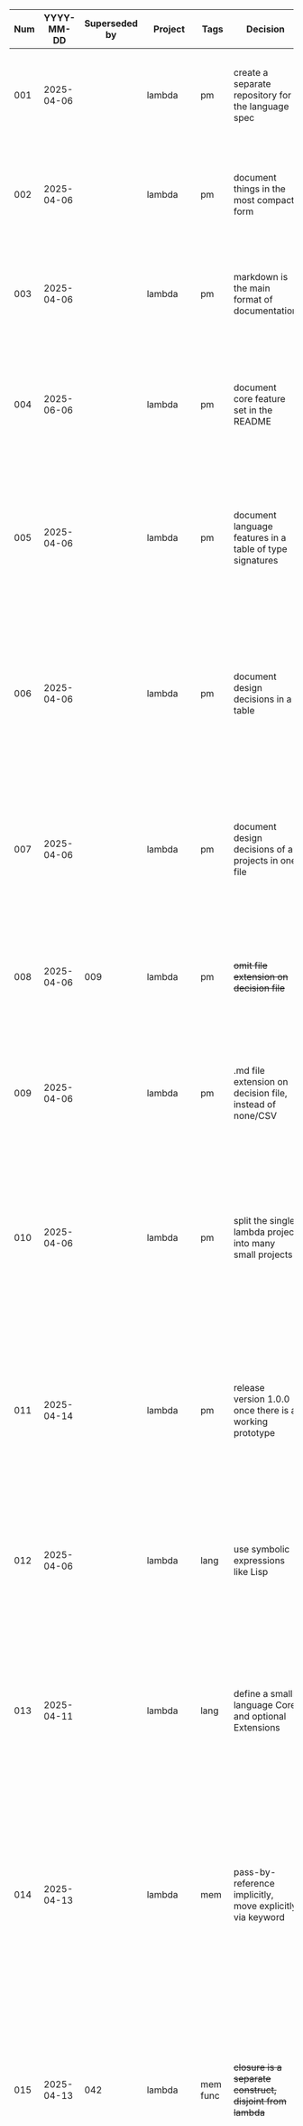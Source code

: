 |Num| YYYY-MM-DD | Superseded by | Project    | Tags        | Decision                                                 | Rationale |
|---| ---        | ---           | ---        | ---         | ---                                                      | --- |
|001| 2025-04-06 |               | lambda     | pm          | create a separate repository for the language spec       | Single source of truth for multiple implementations. Avoids duplicate documentation. Easy to version, reference, and maintain.|
|002| 2025-04-06 |               | lambda     | pm          | document things in the most compact form                 | Easy to maintain. Working software is the primary measure of progress. Out of date documentation is worse than no documentation.|
|003| 2025-04-06 |               | lambda     | pm          | markdown is the main format of documentation             | Can be viewed on GitHub directly. Simple. Works well with version control. Easier to write than Sphinx documentation.|
|004| 2025-06-06 |               | lambda     | pm          | document core feature set in the README                  | The README is the first page you see when you open the repository on GitHub. It is good if the high level overview and the single-source of truth is right there.|
|005| 2025-04-06 |               | lambda     | pm          | document language features in a table of type signatures | Easy to maintain. Fits on a single screen. Easy to search. Brainstorming or details and discussion can be placed in other markdown files and linked directly in the table.|
|006| 2025-04-06 |               | lambda     | pm          | document design decisions in a table                     | WHY something was done in a particular way is super important to allow understanding and revising decisions later on. Design documents proved to be out of date too quickly and too time-consuming.|
|007| 2025-04-06 |               | lambda     | pm          | document design decisions of all projects in one file    | Keeps implementation repositories focused on the code. It's easier to find decisions if they are all in one place. The project and tag fields should allow searching effectively.|
|008| 2025-04-06 | 009           | lambda     | pm          | ~~omit file extension on decision file~~                 | ~~Easy to open in a spreadsheet program to search and edit. Hopefully GitHub will still recognize it as Markdown and render it as such.~~|
|009| 2025-04-06 |               | lambda     | pm          | .md file extension on decision file, instead of none/CSV | GitHub needs the .md file extension to render it as markdown. Probably I will use the GitHub preview more often than a spreadsheet.|
|010| 2025-04-06 |               | lambda     | pm          | split the single lambda project into many small projects | Separation of concerns on the project level. Smaller scope. No interactions between features. Much easier to experiment with language features. Allows re-implementating the core to gain experiece.|
|011| 2025-04-14 |               | lambda     | pm          | release version 1.0.0 once there is a working prototype  | There is no benefit in releasing the spec before there is a working prototype. Problems with the core and the table of signatures will be found. Re-releasing the spec would just be extra work.|
|012| 2025-04-06 |               | lambda     | lang        | use symbolic expressions like Lisp                       | Easy to lex and parse. Parentheses may negatively impact readability but also make the syntax homogeneous, simple, and easy to extend.|
|013| 2025-04-11 |               | lambda     | lang        | define a small language Core and optional Extensions     | Decrease initial implementation effort for an interpreter or compiler. Can experiment with the Core and just one Extension at a time. Faster experimentation than with one large codebase which tries to implement everything.|
|014| 2025-04-13 |               | lambda     | mem         | pass-by-reference implicitly, move explicitly via keyword| Decreases the WTFs/minute. This is what most people are used to, from C++ to Haskell programmers. Most functions will probably reference values. The less common and less intuitive option, destructive move, requires a keyword.|
|015| 2025-04-13 | 042           | lambda     | mem func    | ~~closure is a separate construct, disjoint from lambda~~| ~~Since closures store their captured values, ownership and lifetimes need to be specified. This is best done with its own notation, different from normal lambda definitions, to avoid confusion. Closures can be implemented later than lambdas.~~|
|016| 2025-04-13 |               | lambda     | mem func    | closure captures by reference implicitely                | Since the default is pass-by-reference (see decision #103), it makes sense that it's the same for closures. Capture-by-move requires the keyword `move` explicitly.|
|017| 2025-04-13 |               | lambda     | mem func    | closure must list all captures explicitly                | Avoids accidental captures. Forces programmers to think abount what to capture by reference and what to capture by move. Makes it clear that capturing has costs.|
|018| 2025-04-14 | 021           | lambda     | gram        | ~~'Identifier' is a production of 'Expression' not 'Atom'~~ | ~~This deviates from Lisp. The parser and AST node for the Atom become simpler this way, because atoms can only be primitive datatypes.~~ |
|019| 2025-04-14 |               | lambda     | type        | Add the unit type to the grammar                         | The naming is consistent with category theory and doesn't collide with conventions from other languages. This is the equivalent of the `void` type in C.|
|020| 2025-04-14 |               | lambda     | func        | Allow `fn` keyword to define anonymous functions         | `fn` is approachable for beginners. `lambda` is long and may be intimidating for some users. The arrow `->` is convenient but does not stand out in functions which use `>`. Only lambdas and closures are planned so the `fn` keyword is available.|
|021| 2025-04-20 |               | lambda     | gram        | 'Identifier' is a production of 'Atom'                   | Consistent with Lisp convention. Once integer and boolean literals are in place, the 'Atom' is a non-terminal production anyway, so it might as well have Identifiers as one of its terminal productions. Keeps the 'Expression' rule a bit cleaner.|
|022| 2025-05-04 |               | interpreter| arch        | Separate semantic and evaluation environments            | Clear separation of concerns. Involves some duplication of function names for built-in functions, but makes it easier to add type information later, and makes it easier to have multiple backends (i.e. TS evaluator versus C++ code generator) |
|023| 2025-05-06 |               | interpreter| parse       | Let-bindings are normal 'identifier' tokens              | Keeps the tokenization simple, uniform, and leaves the door open for macros. I'm not sure if this decision was really such a good one. Making the distinction in the tokenization would have a more consistent style with the rest of the codebase.|
|024| 2025-05-06 |               | interpreter| parse       | Let-bindings have their own node type in the AST         | Separation of concerns. Let-bindings are not a normal function call. It is a special form, and interacts with both the semantic and evaluation environments, which no function does. Separate implementations allow separate refactoring.|
|025| 2025-05-06 |               | interpreter| arch        | Let-bindings are checked in parsing not semantic analysis | The structure of let-bindings is very specific, and it makes sense to check the number of arguments while building the node, so that invalid AST constructions are avoided.|
|026| 2025-05-23 |               | lambda     | type        | Public API of modules must have explicit type signatures | Allows type deduction and type checking to be done individually for each module. This improves error messages, allows massively parallelized type checking, and speeds up recompiles.|
|027| 2025-05-28 |               | interpreter| arch        | binding ID must be unique for each bound variable        | If each variable has a unique binding ID, that ID can be used to quickly look up references and meta-data during compilation.|
|028| 2025-06-04 |               | interpreter| arch        | binding ID is a pair of numbers                          | It is useful to bind several variables at once, in a lambda or let-binding. The binding ID must clarify which binding is meant. A pair of IDs, as opposed to just one node ID, is an easy way to do this.|
|029| 2025-06-04 |               | interpreter| arch        | resolve references once, to a unique binding id          | Separation of concerns. Single implementation for reference-resolution. Avoids difficult bugs if reference-resolution implementations misalign over time.|
|030| 2025-06-04 |               | lambda     | lang mem    | data is immutable                                        | Simplifies reasoning about code. Completely avoids complicated checks necessary for mutable references.|
|031| 2025-06-04 |               | lambda     | mem         | cons cell based lists are always owned by the root node  | Clear ownership model. Avoids the overhead of reference-counting. Borrow checker ensures that you don't use-after-free. You cannot directly do partial frees in this model, but destructive move/update would effectively enable it.|
|032| 2025-06-04 |               | lambda     | mem         | no shared pointer                                        | Focus on move-based single ownership for now, to keep things simple. Data is immutable, so all references (borrows) are read-only and you can have as many of those as you want without runtime reference counting in a shared pointer.|
|033| 2025-06-04 |               | lambda     | mem         | copy always does a deep copy                             | Avoids shared ownership. Makes `copy` an unambiguous operation and makes it easy for the compiler to generate it automatically.|
|034| 2025-06-04 |               | lambda     | lang mem    | move, copy, borrow, and destroy are compiler-generated   | User-generated copy or destructor functions could break the lifetime and borrowing model. The compiler can generate them automatically by recursively calling the respective functions on each constituent of a data-structure.|
|035| 2025-06-04 |               | lambda     | mem         | assume worst-case lifetime for return value w/ references| If borrowed inputs _must_ live longer than borrowed outputs, then manual lifetime annotations are not needed. Avoids cluttering the code. Programmers could split code into separate functions to avoid unwanted lifetime requirements.|
|036| 2025-06-04 |               | interpreter| arch        | use separate symbol tables for lifetimes and type checks | Separation of concerns. Easier to test. Keeps the codebase modular. Makes it easier for others to understand and re-use my code in their own projects.|
|037| 2025-06-05 |               | lambda     | func        | only support unary lambda expressions at first           | It's easier and sufficient to focus on unary lambdas initially. Supporting multiple arguments requires extending the grammar to include brackets for lists, and makes the implementation of lambda evaluation more complex due to more cases.|
|038| 2025-06-05 |               | lambda     | func        | do not support nilary lambda expressions at first        | Addendum to decision #037. Focus the implementation on a single case: unary lambdas. Typically, nilary functions are only used for side-effects, which are not as relevant in the early stages of prototyping the memory model.|
|039| 2025-06-06 |               | lambda     | func        | base the entire evaluation logic on curried unary lambdas| Keeps semantic analysis (type-checking) and evaluation simple. Only one case to deal with. I can add de-sugaring of multi-argument functions later. This might make transpilation to efficient C++ code much more difficult though.|
|040| 2025-06-06 | 049           | interpreter| func        | ~~use de Bruijn indices for lambda arguments~~           | ~~Simple substitution scheme for variable names. Allows stack-based evaluation of lambda expressions. Avoids naming conflicts by resolving all names statically.~~|
|041| 2025-06-06 | 050           | interpreter| func        | ~~use stack-based evaluator for lambdas     ~~           | ~~Simple and very fast. Much better for my use-case than a slow and complicated name-based lookup.~~|
|042| 2025-06-06 | 050           | interpreter| func        | ~~implement closures with stack slices      ~~           | ~~Closures enable partial function application and higher-order functions. Implementation based on stack-slices is fast. Fits well with the chosen evaluation model.~~|
|043| 2025-06-06 |               | lambda     | lang        | use applicative order (not normal order) evaluation      | Applicative order (call-by-value) is much simpler to implement than normal order (call-by-name) and Haskell's call-by-need. It's also very fast in cases which don't loop forever. Dead-code-elimination and constant-inlining mitigate some issues.|
|044| 2025-06-06 |               | interpreter| type        | differentiate between values and arrows                  | A simplified version of Simply Typed Lambda Calculus. Less work to implement initially, and can at least catch function over-application errors (too many arguments). Can be expanded to simply typed lambda calculus afterwards.|
|045| 2025-06-20 |               | interpreter| parse       | 'Item' has 'kind' and 'subkind', AST nodes only a 'kind' | In general, it makes sense to be able to tell, in detail, what type an Item has. Lots of processing and debugging is done on AST nodes, so it makes sense to give them a simple and compact representation, for maximum readability.|
|046| 2025-06-20 | 047           | interpreter| parse       | ~~AST nodes only store the node id, not the token id~~   | ~~Simplify the AST for better readability and simpler processing code on the AST. Each AST node has a unique id. The actual token is only needed for error messages; for that a lookup table is used to map node id to token id.~~ |
|047| 2025-06-20 |               | interpreter| parse       | AST nodes store the node id and the token id             | Keep error reporting simple, it always has direct access to the token id, no extra lookup. Avoids weird corner-cases. Function signatures overall are simpler, since the lookup table doesn't need to be passed around.|
|048| 2025-06-20 |               | interpreter| parse       | pad the token and node kinds to 10 character length      | The AST much easier to read, when stepping through it in the debugger, when all the 'kind' fields have the same length. It's a kind of akward solution, but makes debugging in VS Code a lot easier.|
|049| 2025-08-01 |               | interpreter| func        | use global node IDs for lambda arguments                 | Avoids naming conflicts by resolving all names statically. All nodes have a global index already.|
|050| 2025-08-01 |               | interpreter| func        | use a single dictionary to store variable bindings       | Simple and relatively fast. Since all variables have a global ID, nested environments are not necessary. The traversal of nested environments would be slow, but that is avoided completely. Shadowing is no problem, since node IDs are unique.|
|051| 2025-08-12 |               | interpreter| func arch   | distinguish built-ins and lambdas during evaluation      | Since both built-in functions and lambdas can be bound to names, a given function call can only be disambiguated AFTER the references have been resolved. So it can't be done during parsing. It could be done during semantic analysis or evaluation. |
